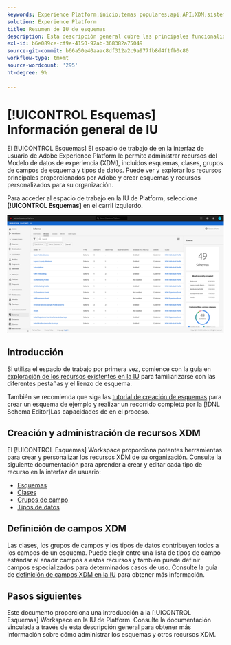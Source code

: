 ```yaml
---
keywords: Experience Platform;inicio;temas populares;api;API;XDM;sistema XDM;modelo de datos de experiencia;modelo de datos;ui;espacio de trabajo;
solution: Experience Platform
title: Resumen de IU de esquemas
description: Esta descripción general cubre las principales funcionalidades del espacio de trabajo Esquemas en Experience Platform.
exl-id: b6e089ce-cf9e-4150-92ab-368382a75049
source-git-commit: b66a50e40aaac8df312a2c9a977fb8d4f1fb0c80
workflow-type: tm+mt
source-wordcount: '295'
ht-degree: 9%

---
```


# [!UICONTROL Esquemas] Información general de IU

El [!UICONTROL Esquemas] El espacio de trabajo de en la interfaz de usuario de Adobe Experience Platform le permite administrar recursos del Modelo de datos de experiencia (XDM), incluidos esquemas, clases, grupos de campos de esquema y tipos de datos. Puede ver y explorar los recursos principales proporcionados por Adobe y crear esquemas y recursos personalizados para su organización.

Para acceder al espacio de trabajo en la IU de Platform, seleccione **[!UICONTROL Esquemas]** en el carril izquierdo.

![](../images/ui/overview/schemas-tab.png)

## Introducción

Si utiliza el espacio de trabajo por primera vez, comience con la guía en [exploración de los recursos existentes en la IU](./explore.md) para familiarizarse con las diferentes pestañas y el lienzo de esquema.

También se recomienda que siga las [tutorial de creación de esquemas](../tutorials/create-schema-ui.md) para crear un esquema de ejemplo y realizar un recorrido completo por la [!DNL Schema Editor]Las capacidades de en el proceso.

## Creación y administración de recursos XDM

El [!UICONTROL Esquemas] Workspace proporciona potentes herramientas para crear y personalizar los recursos XDM de su organización. Consulte la siguiente documentación para aprender a crear y editar cada tipo de recurso en la interfaz de usuario:

* [Esquemas](./resources/schemas.md)
* [Clases](./resources/classes.md)
* [Grupos de campo](./resources/field-groups.md)
* [Tipos de datos](./resources/data-types.md)

## Definición de campos XDM

Las clases, los grupos de campos y los tipos de datos contribuyen todos a los campos de un esquema. Puede elegir entre una lista de tipos de campo estándar al añadir campos a estos recursos y también puede definir campos especializados para determinados casos de uso. Consulte la guía de [definición de campos XDM en la IU](./fields/overview.md) para obtener más información.

## Pasos siguientes

Este documento proporciona una introducción a la [!UICONTROL Esquemas] Workspace en la IU de Platform. Consulte la documentación vinculada a través de esta descripción general para obtener más información sobre cómo administrar los esquemas y otros recursos XDM.
